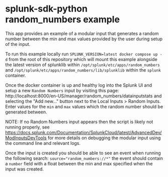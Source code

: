 splunk-sdk-python random_numbers example
========================================

This app provides an example of a modular input that generates a random number between the min and max values provided by the user during setup of the input.

To run this example locally run `SPLUNK_VERSION=latest docker compose up -d` from the root of this repository which will mount this example alongside the latest version of splunklib within `/opt/splunk/etc/apps/random_numbers` and `/opt/splunk/etc/apps/random_numbers/lib/splunklib` within the `splunk` container.

Once the docker container is up and healthy log into the Splunk UI and setup a new `Random Numbers` input by visiting this page: http://localhost:8000/en-US/manager/random_numbers/datainputstats and selecting the "Add new..." button next to the Local Inputs > Random Inputs. Enter values for the `min` and `max` values which the random number should be generated between.

NOTE: If no Random Numbers input appears then the script is likely not running properly, see https://docs.splunk.com/Documentation/SplunkCloud/latest/AdvancedDev/ModInputsDevTools for more details on debugging the modular input using the command line and relevant logs.

Once the input is created you should be able to see an event when running the following search: `source="random_numbers://*"` the event should contain a `number` field with a float between the min and max specified when the input was created.